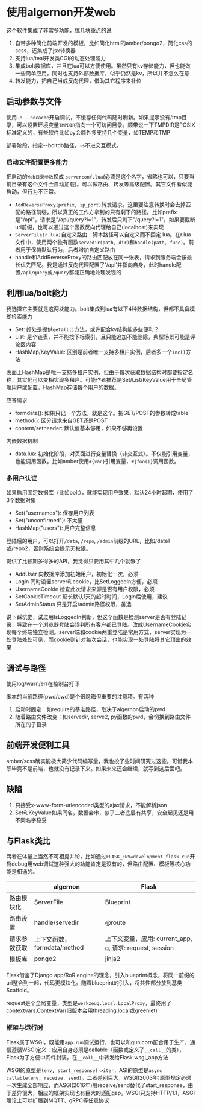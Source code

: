 # 使用algernon开发web

这个软件集成了非常多功能，挑几块重点的说

1. 自带多种简化前端开发的模板，比如简化html的amber/pongo2，简化css的scss，还集成了jsx转换器
2. 支持lua/teal开发类CGI的动态处理能力
3. 集成bolt数据库，并且在lua可以方便使用。虽然只有kv存储能力，但也能做一些简单应用。同时也支持外部数据库，似乎仍然是kv，所以并不怎么在意
4. 转发能力，把自己当成反向代理，借助其它程序来补位

## 启动参数与文件

使用`-e --nocache`开启调试，不缓存任何代码随时刷新。如果提示没有/tmp目录，可以设置环境变量`TMPDIR`指向一个可访问目录。顺带说一下TMPDIR是POSIX标准定义的，有些软件比如py会额外多支持几个变量，如TEMP和TMP

部署阶段，指定--boltdb路径，`-s`不进交互模式。

### 启动文件配置更多能力

把启动的`Web目录参数`换成 `serverconf.lua`(必须是这个名字，省略也可以，只要当前目录有这个文件会自动加载)。可以做路由、转发等高级配置。其它文件看似能启动，但行为不正常。

* `AddReverseProxy(prefix, ip_port)`转发请求。这里要注意转换时会去掉匹配的路径前缀，所以真正的工作方拿到的只有剩下的路径。比如prefix是"/api"，请求是"/api/query?i=1"，转发后只剩下"/query?i=1"。如果要截断url前缀，也可以通过这个函数反向代理给自己(localhost)来实现
* `ServerFile(r.lua)`自定义路由：脚本路径可以自定义而不固定.lua。在r.lua文件中，使用两个独有函数`servedir(path, dir)`和`handle(path, func)`。前者用于保持默认行为，后者增加自定义路由
* handle和AddReverseProxy的路由匹配放在同一张表，请求到服务端会按最长优先匹配。我是通过反向代理配置了'/api'并指向自身，此时handle配置`/api/query`或`/query`都能正确地处理发现的

## 利用lua/bolt能力

我选择它主要就是这两块能力。bolt集成到lua有以下4种数据结构，但都不具备模糊检索能力

* Set: 好处是提供`getall()`方法，或许配合kv结构能多些便利？
* List: 是个链表，并不能按下标索引，且只能追加不能删除，典型场景可能是评论区内容
* HashMap/KeyValue: 区别是前者唯一支持多租户实例，后者多一个`inc()`方法

表面上HashMap是唯一支持多租户实例，但由于每次获取数据结构时都要指定名称，其实仍可以变相实现多租户。可能作者推荐是Set/List/KeyValue用于全局管理用户或配置，HashMap存储每个用户的数据。

应答请求

* formdata(): 如果只记一个方法，就是这个。把GET/POST的参数转成table
* method(): 区分请求来自GET还是POST
* content/setheader: 默认值基本够用，如果不够再设置

内嵌数据机制

* data.lua: 初始化阶段，对页面进行变量替换（非交互式）。不仅能引用变量，也能调用函数。比如amber使用`#{var}`引用变量，`#{foo()}`调用函数。

### 多用户认证

如果启用固定数据库（比如bolt），就能实现用户效果，默认24小时超期，使用了3个数据对象

* Set("usernames"): 保存用户列表
* Set("unconfirmed"): 不太懂
* HashMap("users"): 用户完整信息

登陆后的用户，可以打开`/data`, `/repo`, `/admin`前缀的URL，比如/data1或/repo2，否则系统会提示无权限。

提供了比预期多得多的API，我觉得只要用其中几个就够了

* AddUser 向数据库添加初始用户，初始化一次，必须
* Login 同时设置server和cookie，比SetLoggedIn方便，必须
* UsernameCookie 检查此次请求来源是否有用户权限，必须
* SetCookieTimeout 延长默认1天的超时时间，Login后使用，建议
* SetAdminStatus 只是开启/admin路径权限，备选

说下踩坑史，试过用IsLoggedIn判断，但这个函数是检测server是否有登陆记录，导致在一个浏览器登陆会误判所有客户都已登陆。改成UsernameCookie实现每个终端独立检测。server端和cookie两重登陆是常用方式，server实现为一处登陆处处可见，而cookie则针对每次会话，也能实现一处登陆将其它顶出的效果

## 调试与路径

使用log/warn/err在控制台打印

脚本的当前路径(pwd/cwd)是个很隐晦但重要的注意项。有两种

1. 启动时固定：如require的基准路径，取决于algernon启动的pwd
2. 随着路由文件改变：如servedir, serve2, py函数的pwd，会切换到路由文件所在的子目录

## 前端开发便利工具

amber/scss确实能极大简少代码编写量，我也投了些时间研究过这些。可惜我本职毕竟不是前端，也就没有记录下来。如果未来还会继续，就写到这后面吧。

## 缺陷

1. 只接受x-www-form-urlencoded类型的ajax请求，不能解析json
2. Set和KeyValue如果同名，数据会串，似乎二者底层有共享，安全起见还是用不同名字稳妥

## 与Flask类比

两者在体量上当然不可相提并论，比如通过`FLASK_ENV=development flask run`开启debug用web调试这种强大的功能肯定是没有的，但路由配置、模板等核心功能是相通的。

|  |  algernon | Flask |
| --- | --- | --- |
| 路由模块化 | ServerFile | Blueprint |
| 路由设置 | handle/servedir | @route |
| 请求参数获取 | 上下文函数，formdata/method | 上下文变量，应用: current_app, g, 请求: request, session |
| 模板库 | pongo2 | jinja2 |

Flask借鉴了Django app/RoR engine的理念，引入blueprint概念，将同一前缀的url整合到一起，代码更模块化。随着blueprint的引入，将共性部分放到基类Scaffold。

request是个全局变量，类型是`werkzeug.local.LocalProxy`，最终用了contextvars.ContextVar(旧版本会用threading.local或greenlet)

### 框架与运行时

Flask属于WSGI，既能用`app.run`调试运行，也可以和gunicorn配合用于生产，通信遵循WSGI定义：应用自身必须是callable（函数或定义了`__call__`的类），Flask为了方便中间件封装，在`__call__`中转发给Flask.wsgi_app方法

WSGI的原型是`(env, start_response)->iter`，ASI的原型是`async callable(env, receive, send)`。二者差别巨大，WSGI(2003年)原型规定必须一次生成全部响应，而ASGI(2016年)用receive/send替代了start_response，由于差异很大，相应的框架实现也有巨大的适配gap。WSGI只支持HTTP/1.1，ASGI理论上可以扩展到MQTT、gRPC等任意协议